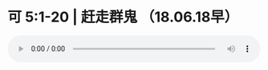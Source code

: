# 可 5:1-20 | 赶走群鬼 （18.06.18早）

<audio style="width: 100%;" preload="false" controls controlslist="nodownload"><source src="//cdn.simai.ml/audio/mp3/old/25681.mp3" type="audio/mpeg">Your browser does not support the audio element.</audio>


